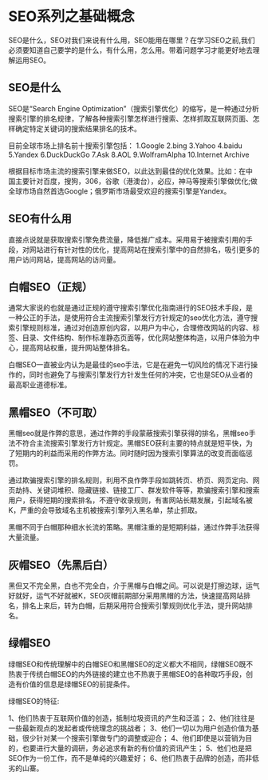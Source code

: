 # SEO系列之基础概念
SEO是什么，SEO对我们来说有什么用，SEO能用在哪里？在学习SEO之前,我们必须要知道自己要学的是什么，有什么用，怎么用。带着问题学习才能更好地去理解运用SEO。

## SEO是什么
SEO是“Search Engine Optimization”（搜索引擎优化）的缩写，是一种通过分析搜索引擎的排名规律，了解各种搜索引擎怎样进行搜索、怎样抓取互联网页面、怎样确定特定关键词的搜索结果排名的技术。

目前全球市场上排名前十搜索引擎包括：
1.Google
2.bing
3.Yahoo
4.baidu
5.Yandex
6.DuckDuckGo
7.Ask
8.AOL
9.WolframAlpha
10.Internet Archive

根据目标市场主流的搜索引擎来做SEO，以此达到最佳的优化效果。比如：在中国主要针对百度，搜狗，306，谷歌（港澳台），必应，神马等搜索引擎做优化;做全球市场自然首选Google；俄罗斯市场最受欢迎的搜索引擎是Yandex。


## SEO有什么用
直接点说就是获取搜索引擎免费流量，降低推广成本。采用易于被搜索引用的手段，对网站进行有针对性的优化，提高网站在搜索引擎中的自然排名，吸引更多的用户访问网站，提高网站的访问量。

## 白帽SEO（正规）

通常大家说的也就是通过正规的遵守搜索引擎优化指南进行的SEO技术手段，是一种公正的手法，是使用符合主流搜索引擎发行方针规定的seo优化方法，遵守搜索引擎规则标准，通过对创造原创内容，以用户为中心，合理修改网站的内容、标签、目录、文件结构、制作标准静态页面等，优化网站整体构造，以用户体验为中心，提高网站权重，提升网站整体排名。

白帽SEO一直被业内认为是最佳的seo手法，它是在避免一切风险的情况下进行操作的，同时也避免了与搜索引擎发行方针发生任何的冲突，它也是SEO从业者的最高职业道德标准。

## 黑帽SEO（不可取）

黑帽seo就是作弊的意思，通过作弊的手段蒙蔽搜索引擎获得的排名，黑帽seo手法不符合主流搜索引擎发行方针规定。黑帽SEO获利主要的特点就是短平快，为了短期内的利益而采用的作弊方法。同时随时因为搜索引擎算法的改变而面临惩罚。

通过欺骗搜索引擎的排名规则，利用不良作弊手段如跳转页、桥页、网页定向、网页劫持、关键词堆积、隐藏链接、链接工厂、群发软件等等，欺骗搜索引擎和搜索用户，获得短期的搜索排名，不遵守收录规则，有害网站长期发展，引起域名被K，严重的会导致域名主机被搜索引擎列入黑名单，禁止抓取。

黑帽不同于白帽那种细水长流的策略。黑帽注重的是短期利益，通过作弊手法获得大量流量。

## 灰帽SEO（先黑后白）

黑但又不完全黑，白也不完全白，介于黑帽与白帽之间。可以说是打擦边球，运气好就好，运气不好就被K，SEO灰帽前期部分采用黑帽的方法，快速提高网站排名，排名上来后，转为白帽，后期采用符合搜索引擎规则优化手法，提升网站排名。

## 绿帽SEO

绿帽SEO和传统理解中的白帽SEO和黑帽SEO的定义都大不相同，绿帽SEO既不热衷于传统白帽SEO的内外链接的建立也不热衷于黑帽SEO的各种取巧手段，创造有价值的信息是绿帽SEO的前提条件。

绿帽SEO的特征:

1、他们热衷于互联网价值的创造，抵制垃圾资讯的产生和泛滥；
2、他们往往是一些最新观点的发起者或传统理念的挑战者；
3、他们一切以为用户创造价值为基础，很少针对某一个搜索引擎做专门的调整或迎合；
4、他们即使是以营销为目的，也要进行大量的调研，务必追求有新的有价值的资讯产生；
5、他们也是把SEO作为一份工作，而不是单纯的兴趣爱好；
6、他们热衷于品牌的创造，而非低劣的山寨。